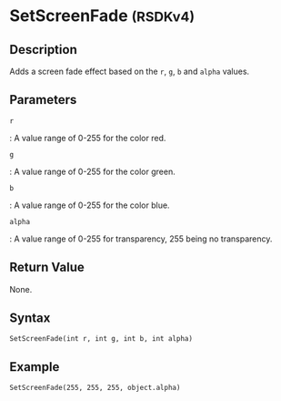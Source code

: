 # SetScreenFade <small>(RSDKv4)</small>

## Description
Adds a screen fade effect based on the `r`, `g`, `b` and `alpha` values.

## Parameters
`r`

:   A value range of 0-255 for the color red.

`g`

:   A value range of 0-255 for the color green.

`b`

:   A value range of 0-255 for the color blue.

`alpha`

:   A value range of 0-255 for transparency, 255 being no transparency.

## Return Value
None.

## Syntax
```
SetScreenFade(int r, int g, int b, int alpha)
```

## Example
```
SetScreenFade(255, 255, 255, object.alpha)
```
